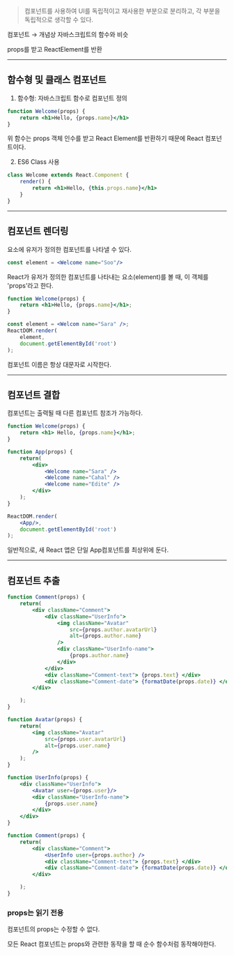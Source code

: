 > 컴포넌트를 사용하여 UI를 독립적이고 재사용한 부분으로 분리하고, 각 부분을 독립적으로 생각할 수 있다.

컴포넌트 → 개념상 자바스크립트의 함수와 비슷

props를 받고 ReactElement를 반환

---

## 함수형 및 클래스 컴포넌트

1. 함수형: 자바스크립트 함수로 컴포넌트 정의

```jsx
function Welcome(props) {
	return <h1>Hello, {props.name}</h1>
}
```

위 함수는 props 객체 인수를 받고 React Element를 반환하기 때문에 React 컴포넌트이다.

2. ES6 Class 사용

```jsx
class Welcome extends React.Component {
	render() {
		return <h1>Hello, {this.props.name}</h1>
	}
}
```

---

## 컴포넌트 렌더링

요소에 유저가 정의한 컴포넌트를 나타낼 수 있다.

```jsx
const element = <Welcome name="Soo"/>
```

React가 유저가 정의한 컴포넌트를 나타내는 요소(element)를 볼 때, 이 객체를 'props'라고 한다.

```jsx
function Welcome(props) {
	return <h1>Hello, {props.name}</h1>;
}

const element = <Welcom name="Sara" />;
ReactDOM.render(
	element,
	document.getElementById('root')
);
```

컴포넌트 이름은 항상 대문자로 시작한다.

---

## 컴포넌트 결합

컴포넌트는 출력될 때 다른 컴포넌트 참조가 가능하다.

```jsx
function Welcome(props) {
	return <h1> Hello, {props.name}</h1>;
}

function App(props) {
	return(
		<div>
			<Welcome name="Sara" />
			<Welcome name="Cahal" />
			<Welcome name="Edite" />
		</div>
	);
}

ReactDOM.render(
	<App/>,
	document.getElementById('root')
);
```

일반적으로, 새 React 앱은 단일 App컴포넌트를 최상위에 둔다.

---

## 컴포넌트 추출

```jsx
function Comment(props) {
	return(
		<div className="Comment">
			<div className="UserInfo">
				<img className="Avatar"
					src={props.author.avatarUrl}
					alt={props.author.name}
				/>
				<div className="UserInfo-name">
					{props.author.name}
				</div>
			</div>
			<div className="Comment-text"> {props.text}	</div>
			<div className="Comment-date"> {formatDate(props.date)} </div>
		</div>

	);
}
```

```jsx
function Avatar(props) {
	return(
		<img className="Avatar"
			src={props.user.avatarUrl}
			alt={props.user.name}
		/>
	);
}

function UserInfo(props) {
	<div className="UserInfo">
		<Avatar user={props.user}/>
		<div className="UserInfo-name">
			{props.user.name}
		</div>
	</div>
}

function Comment(props) {
	return(
		<div className="Comment">
			<UserInfo user={props.author} />
			<div className="Comment-text"> {props.text}	</div>
			<div className="Comment-date"> {formatDate(props.date)} </div>
		</div>

	);
}
```

### props는 읽기 전용

컴포넌트의 props는 수정할 수 없다.

모든 React 컴포넌트는 props와 관련한 동작을 할 때 순수 함수처럼 동작해야한다.